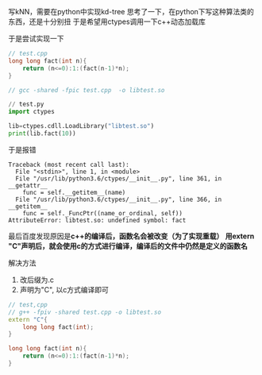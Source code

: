 写kNN，需要在python中实现kd-tree
思考了一下，在python下写这种算法类的东西，还是十分别扭
于是希望用ctypes调用一下c++动态加载库

于是尝试实现一下
```c++
// test.cpp
long long fact(int n){
    return (n<=0):1:(fact(n-1)*n);
}

// gcc -shared -fpic test.cpp  -o libtest.so
```

```python
// test.py
import ctypes

lib=ctypes.cdll.LoadLibrary("libtest.so")
print(lib.fact(10))

```

于是报错
```
Traceback (most recent call last):                              
  File "<stdin>", line 1, in <module>                    
  File "/usr/lib/python3.6/ctypes/__init__.py", line 361, in __getattr__
    func = self.__getitem__(name)                    
  File "/usr/lib/python3.6/ctypes/__init__.py", line 366, in __getitem__
    func = self._FuncPtr((name_or_ordinal, self))
AttributeError: libtest.so: undefined symbol: fact 
```
最后百度发现原因是**c++的编译后，函数名会被改变（为了实现重载）**
**用extern "C"声明后，就会使用c的方式进行编译，编译后的文件中仍然是定义的函数名**

解决方法
1. 改后缀为.c
2. 声明为"C", 以c方式编译即可

```c++
// test,cpp
// g++ -fpiv -shared test.cpp -o libtest.so
extern "C"{
    long long fact(int);
}

long long fact(int n){
    return (n<=0):1:(fact(n-1)*n);
}
```